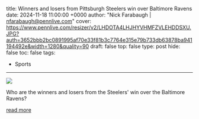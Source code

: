 title: Winners and losers from Pittsburgh Steelers win over Baltimore Ravens
date: 2024-11-18 11:00:00 +0000
author: "Nick Farabaugh | nfarabaugh@pennlive.com"
cover: https://www.pennlive.com/resizer/v2/LHDOTA4LHJHYVHMFZVLEHDDSXU.JPG?auth=3652bbb2bc0891995af70e33f81b3c7764e315e79b733db63878ba941194492e&width=1280&quality=90
draft: false
top: false
type: post
hide: false
toc: false
tags:
  - Sports
---

![](https://www.pennlive.com/resizer/v2/LHDOTA4LHJHYVHMFZVLEHDDSXU.JPG?auth=3652bbb2bc0891995af70e33f81b3c7764e315e79b733db63878ba941194492e&width=1280&quality=90)

Who are the winners and losers from the Steelers' win over the Baltimore Ravens?

[read more](https://www.pennlive.com/steelers/2024/11/winners-and-losers-from-pittsburgh-steelers-win-over-baltimore-ravens.html)

